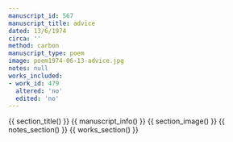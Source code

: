 ```yaml
---
manuscript_id: 567
manuscript_title: advice
dated: 13/6/1974
circa: ''
method: carbon
manuscript_type: poem
image: poem1974-06-13-advice.jpg
notes: null
works_included:
- work_id: 479
  altered: 'no'
  edited: 'no'
---
```


{{ section_title() }}
{{ manuscript_info() }}
{{ section_image() }}
{{ notes_section() }}
{{ works_section() }}
